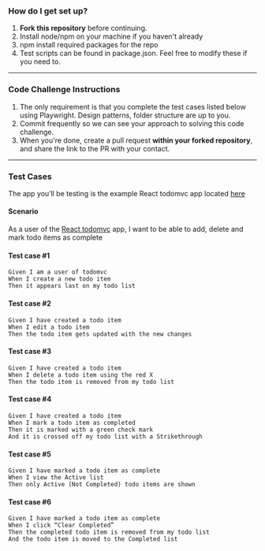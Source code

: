 ### How do I get set up?

1.  **Fork this repository** before continuing.
2.  Install node/npm on your machine if you haven't already
3.  npm install required packages for the repo 
4.  Test scripts can be found in package.json. Feel free to modify these if you need to.
---
### Code Challenge Instructions

1. The only requirement is that you complete the test cases listed below using Playwright. Design patterns, folder structure are up to you.
2. Commit frequently so we can see your approach to solving this code challenge.
3. When you're done, create a pull request **within your forked repository**, and share the link to the PR with your contact.
---
### Test Cases

The app you’ll be testing is the example React todomvc app located [here](https://todomvc.com/examples/react/dist/) 

#### Scenario
As a user of the [React todomvc](https://todomvc.com/examples/react/dist/) app, I want to be able to add, delete and mark todo items as complete

#### Test case #1 

`Given I am a user of todomvc`\
`When I create a new todo item`\
`Then it appears last on my todo list`
 
#### Test case #2

`Given I have created a todo item`\
`When I edit a todo item`\
`Then the todo item gets updated with the new changes` 

#### Test case #3

`Given I have created a todo item`\
`When I delete a todo item using the red X`\
`Then the todo item is removed from my todo list`
 
#### Test case #4

`Given I have created a todo item`\
`When I mark a todo item as completed`\
`Then it is marked with a green check mark`\
`And it is crossed off my todo list with a Strikethrough` 

#### Test case #5

`Given I have marked a todo item as complete`\
`When I view the Active list`\
`Then only Active (Not Completed) todo items are shown`
 
#### Test case #6

`Given I have marked a todo item as complete`\
`When I click “Clear Completed”`\
`Then the completed todo item is removed from my todo list`\
`And the todo item is moved to the Completed list` 
